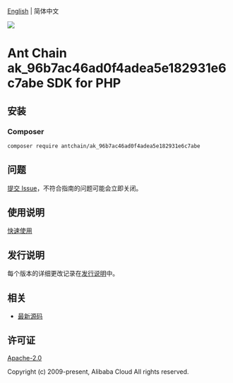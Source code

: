 [English](README.md) | 简体中文

![](https://aliyunsdk-pages.alicdn.com/icons/AlibabaCloud.svg)

# Ant Chain ak_96b7ac46ad0f4adea5e182931e6c7abe SDK for PHP

## 安装

### Composer

```bash
composer require antchain/ak_96b7ac46ad0f4adea5e182931e6c7abe
```

## 问题

[提交 Issue](https://github.com/alipay/antchain-openapi-prod-sdk/issues/new)，不符合指南的问题可能会立即关闭。

## 使用说明

[快速使用](https://github.com/alipay/antchain-openapi-prod-sdk)

## 发行说明

每个版本的详细更改记录在[发行说明](./ChangeLog.txt)中。

## 相关

* [最新源码](https://github.com/antchain-openapi-sdk-php)

## 许可证

[Apache-2.0](http://www.apache.org/licenses/LICENSE-2.0)

Copyright (c) 2009-present, Alibaba Cloud All rights reserved.
